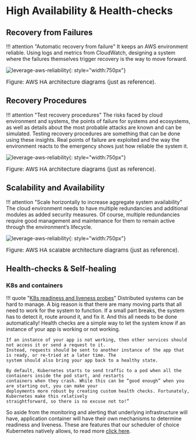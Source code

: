 # High Availability & Health-checks 

## Recovery from Failures 

!!! attention "Automatic recovery from failure" 
    It keeps an AWS environment reliable. Using logs and metrics from CloudWatch, designing a system where the failures
    themselves trigger recovery is the way to move forward.

![leverage-aws-reliability](/assets/images/diagrams/aws-reliability-ha-recovery-failure.png "Leverage"){: style="width:750px"}
<figcaption style="font-size:15px">Figure: AWS HA architecture diagrams (just as reference).</figcaption>

## Recovery Procedures 

!!! attention "Test recovery procedures" 
    The risks faced by cloud environment and systems, the points of failure for systems and ecosystems, as well as
    details about the most probable attacks are known and can be simulated. Testing recovery procedures are something
    that can be done using these insights. Real points of failure are exploited and the way the environment reacts to
    the emergency shows just how reliable the system it.

![leverage-aws-reliability](/assets/images/diagrams/aws-reliability-ha-recovery-procs.png "Leverage"){: style="width:750px"}
<figcaption style="font-size:15px">Figure: AWS HA architecture diagrams (just as reference).</figcaption>

## Scalability and Availability

!!! attention "Scale horizontally to increase aggregate system availability" 
    The cloud environment needs to have multiple redundancies and additional modules as added security
    measures. Of course, multiple redundancies require good management and maintenance for them to remain active through
    the environment’s lifecycle.

![leverage-aws-reliability](/assets/images/diagrams/aws-reliability-ha-recovery-scaling.png "Leverage"){: style="width:750px"}
<figcaption style="font-size:15px">Figure: AWS HA scalable architecture diagrams (just as reference).</figcaption>

## Health-checks & Self-healing

### K8s and containers

!!! quote "[K8s readiness and liveness probes](https://cloud.google.com/health-checks-with-readiness-and-liveness-probes)"
    Distributed systems can be hard to manage. A big reason is that there are many moving parts that all need to work
    for the system to function. If a small part breaks, the system has to detect it, route around it, and fix it. 
    And this all needs to be done automatically!
    Health checks are a simple way to let the system know if an instance of your app is working or not working. 
    
    If an instance of your app is not working, then other services should not access it or send a request to it. 
    Instead, requests should be sent to another instance of the app that is ready, or re-tried at a later time. The 
    system should also bring your app back to a healthy state.
    
    By default, Kubernetes starts to send traffic to a pod when all the containers inside the pod start, and restarts
    containers when they crash. While this can be “good enough” when you are starting out, you can make your
    deployments more robust by creating custom health checks. Fortunately, Kubernetes make this relatively
    straightforward, so there is no excuse not to!”    
 
 So aside from the monitoring and alerting that underlying infrastructure will have, application container will have 
 their own mechanisms to determine readiness and liveness. These are features that our scheduler of choice Kubernetes
 natively allows, to read more [click here](https://kubernetes.io/docs/tasks/configure-pod-container/configure-liveness-readiness-probes/).
